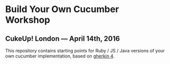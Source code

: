 # Build Your Own Cucumber Workshop
## CukeUp! London &mdash; April 14th, 2016

This repository contains starting points for Ruby / JS / Java versions of
your own cucumber implementation, based on [gherkin
4](https://github.com/cucumber/gherkin).
